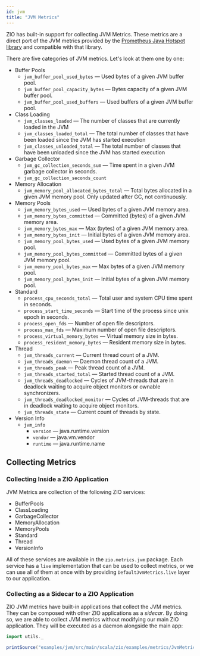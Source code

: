 ```yaml
---
id: jvm
title: "JVM Metrics"
---
```


ZIO has built-in support for collecting JVM Metrics. These metrics are a direct port of the JVM metrics provided by the [Prometheus Java Hotspot library](https://github.com/prometheus/client_java/tree/master/simpleclient_hotspot) and compatible with that library.

There are five categories of JVM metrics. Let's look at them one by one:

- Buffer Pools
    - `jvm_buffer_pool_used_bytes` — Used bytes of a given JVM buffer pool.
    - `jvm_buffer_pool_capacity_bytes` — Bytes capacity of a given JVM buffer pool.
    - `jvm_buffer_pool_used_buffers` — Used buffers of a given JVM buffer pool.
- Class Loading
    - `jvm_classes_loaded` — The number of classes that are currently loaded in the JVM
    - `jvm_classes_loaded_total` — The total number of classes that have been loaded since the JVM has started execution
    - `jvm_classes_unloaded_total` — The total number of classes that have been unloaded since the JVM has started
      execution
- Garbage Collector
    - `jvm_gc_collection_seconds_sum` — Time spent in a given JVM garbage collector in seconds.
    - `jvm_gc_collection_seconds_count`
- Memory Allocation
    - `jvm_memory_pool_allocated_bytes_total` — Total bytes allocated in a given JVM memory pool. Only updated after GC, not continuously.
- Memory Pools
    - `jvm_memory_bytes_used` — Used bytes of a given JVM memory area.
    - `jvm_memory_bytes_committed` — Committed (bytes) of a given JVM memory area.
    - `jvm_memory_bytes_max` — Max (bytes) of a given JVM memory area.
    - `jvm_memory_bytes_init` — Initial bytes of a given JVM memory area.
    - `jvm_memory_pool_bytes_used` — Used bytes of a given JVM memory pool.
    - `jvm_memory_pool_bytes_committed` — Committed bytes of a given JVM memory pool.
    - `jvm_memory_pool_bytes_max` — Max bytes of a given JVM memory pool.
    - `jvm_memory_pool_bytes_init` — Initial bytes of a given JVM memory pool.
- Standard
    - `process_cpu_seconds_total` — Total user and system CPU time spent in seconds.
    - `process_start_time_seconds` — Start time of the process since unix epoch in seconds.
    - `process_open_fds` — Number of open file descriptors.
    - `process_max_fds` — Maximum number of open file descriptors.
    - `process_virtual_memory_bytes` — Virtual memory size in bytes.
    - `process_resident_memory_bytes` — Resident memory size in bytes.
- Thread
    - `jvm_threads_current` — Current thread count of a JVM.
    - `jvm_threads_daemon` — Daemon thread count of a JVM.
    - `jvm_threads_peak` — Peak thread count of a JVM.
    - `jvm_threads_started_total` — Started thread count of a JVM.
    - `jvm_threads_deadlocked` — Cycles of JVM-threads that are in deadlock waiting to acquire object monitors or ownable synchronizers.
    - `jvm_threads_deadlocked_monitor` — Cycles of JVM-threads that are in deadlock waiting to acquire object monitors.
    - `jvm_threads_state` — Current count of threads by state.
- Version Info
    - `jvm_info`
        - `version` — java.runtime.version 
        - `vendor` — java.vm.vendor
        - `runtime` — java.runtime.name

## Collecting Metrics

### Collecting Inside a ZIO Application

JVM Metrics are collection of the following ZIO services:
- BufferPools
- ClassLoading
- GarbageCollector
- MemoryAllocation
- MemoryPools
- Standard
- Thread
- VersionInfo

All of these services are available in the `zio.metrics.jvm` package. Each service has a `live` implementation that can be used to collect metrics, or we can use all of them at once with by providing `DefaultJvmMetrics.live` layer to our application.

### Collecting as a Sidecar to a ZIO Application

ZIO JVM metrics have built-in applications that collect the JVM metrics. They can be composed with other ZIO applications as a _sidecar_. By doing so, we are able to collect JVM metrics without modifying our main ZIO application. They will be executed as a daemon alongside the main app:

```scala mdoc:passthrough
import utils._

printSource("examples/jvm/src/main/scala/zio/examples/metrics/JvmMetricAppExample.scala")
```